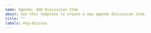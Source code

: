 ```yaml
---
name: Agenda: Add Discussion Item
about: Use this template to create a new agenda discussion item.
title: ""
labels: mtg-discuss
---
```


<!-- These agenda items are discussion points, and are typically used to gather group feedback on a topic. -->
